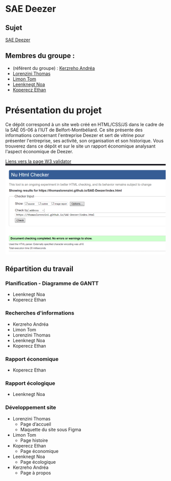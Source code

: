 # SAE Deezer

## Sujet 

[SAE Deezer](https://thomaslorenzini.github.io/SAE-Deezer/)

## Membres du groupe :

- (référent du groupe) :  [Kerzreho Andréa](mailto:login@edu.univ-fcomte.fr?subject=SAE_1_05_06)  
- [Lorenzini Thomas](mailto:thomas.lorenzini@edu.univ-fcomte.fr?subject=SAE_1_05_06)   
- [Limon Tom](mailto:tom.limon@edu.univ-fcomte.fr?subject=SAE_1_05_06)  
- [Leenknegt Noa](mailto:noa.leenknegt@edu.univ-fcomte.fr?subject=SAE_1_05_06)  
- [Koperecz Ethan](mailto:ethan.koperecz@edu.univ-fcomte.fr?subject=SAE_1_05_06) 

# Présentation du projet

Ce dépôt correspond à un site web créé en HTML/CSS/JS dans le cadre de la SAÉ 05-06 à l'IUT de Belfort-Montbéliard. Ce site présente des informations concernant l'entreprise Deezer et sert de vitrine pour présenter l'entreprise, ses activité, son organisation et son historique. Vous trouverez dans ce dépôt et sur le site un rapport économique analysant l'aspect économique de Deezer.

[Liens vers la page W3 validator](https://validator.w3.org/nu/?doc=https%3A%2F%2Fthomaslorenzini.github.io%2FSAE-Deezer%2Findex.html)
![w3 index](./img/w3c_1.png)

## Répartition du travail

### Planification - Diagramme de GANTT

- Leenknegt Noa
- Koperecz Ethan

### Recherches d'informations

- Kerzreho Andréa
- Limon Tom
- Lorenzini Thomas
- Leenknegt Noa
- Koperecz Ethan

### Rapport économique

- Koperecz Ethan

### Rapport écologique

- Leenknegt Noa

### Développement site

- Lorenzini Thomas
  - Page d’accueil
  - Maquette du site sous Figma
- Limon Tom
  - Page histoire
- Koperecz Ethan
  - Page économique
- Leenknegt Noa
  - Page écologique
- Kerzreho Andréa
  - Page à propos